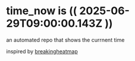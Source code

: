 # time_now is (( 2025-06-29T09:00:00.143Z ))

an automated repo that shows the currnent time

inspired by [breakingheatmap](https://github.com/breakingheatmap/breakingheatmap)